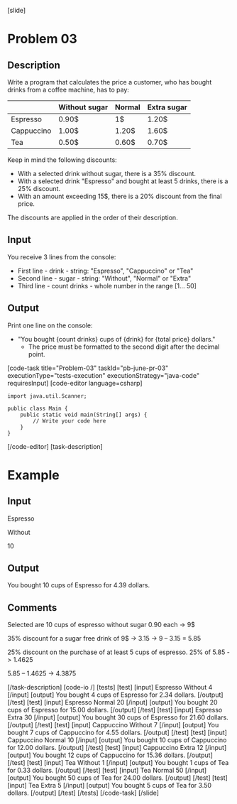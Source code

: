 ﻿[slide]
# Problem 03
## Description
Write a program that calculates the price a customer, who has bought drinks from a coffee machine, has to pay:

|   | Without sugar | Normal | Extra sugar |
|---|---|---|---|
| Espresso | 0.90$ | 1$ | 1.20$ |
| Cappuccino | 1.00$ | 1.20$ | 1.60$ |
| Tea | 0.50$ | 0.60$ | 0.70$ |

Keep in mind the following discounts:
- With a selected drink without sugar, there is a 35% discount.
- With a selected drink "Espresso" and bought at least 5 drinks, there is a 25% discount.
- With an amount exceeding 15$, there is a 20% discount from the final price. 

The discounts are applied in the order of their description.

## Input
You receive 3 lines from the console:
- First line - drink - string: "Espresso", "Cappuccino" or "Tea"
- Second line - sugar - string: "Without", "Normal" or "Extra"
- Third line - count drinks - whole number in the range [1… 50]

## Output
Print one line on the console:
- "You bought \{count drinks\} cups of \{drink\} for \{total price\} dollars."
	 - The price must be formatted to the second digit after the decimal point.

[code-task title="Problem-03" taskId="pb-june-pr-03" executionType="tests-execution" executionStrategy="java-code" requiresInput]
[code-editor language=csharp]
```
import java.util.Scanner;

public class Main {
    public static void main(String[] args) {
        // Write your code here
    }
}
```
[/code-editor]
[task-description]
# Example

## Input
Espresso

Without

10

## Output
You bought 10 cups of Espresso for 4.39 dollars.

## Comments
Selected are 10 cups of espresso without sugar 0.90 each -> 9$

35% discount for a sugar free drink of 9$ -> 3.15 -> 9 – 3.15 = 5.85

25% discount on the purchase of at least 5 cups of espresso. 25% of 5.85 -> 1.4625

5.85 – 1.4625 -> 4.3875

[/task-description]
[code-io /]
[tests]
[test]
[input]
Espresso
Without
4
[/input]
[output]
You bought 4 cups of Espresso for 2.34 dollars.
[/output]
[/test]
[test]
[input]
Espresso
Normal
20
[/input]
[output]
You bought 20 cups of Espresso for 15.00 dollars.
[/output]
[/test]
[test]
[input]
Espresso
Extra
30
[/input]
[output]
You bought 30 cups of Espresso for 21.60 dollars.
[/output]
[/test]
[test]
[input]
Cappuccino
Without
7
[/input]
[output]
You bought 7 cups of Cappuccino for 4.55 dollars.
[/output]
[/test]
[test]
[input]
Cappuccino
Normal
10
[/input]
[output]
You bought 10 cups of Cappuccino for 12.00 dollars.
[/output]
[/test]
[test]
[input]
Cappuccino
Extra
12
[/input]
[output]
You bought 12 cups of Cappuccino for 15.36 dollars.
[/output]
[/test]
[test]
[input]
Tea
Without
1
[/input]
[output]
You bought 1 cups of Tea for 0.33 dollars.
[/output]
[/test]
[test]
[input]
Tea
Normal
50
[/input]
[output]
You bought 50 cups of Tea for 24.00 dollars.
[/output]
[/test]
[test]
[input]
Tea
Extra
5
[/input]
[output]
You bought 5 cups of Tea for 3.50 dollars.
[/output]
[/test]
[/tests]
[/code-task]
[/slide]